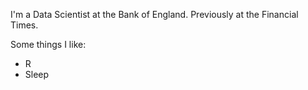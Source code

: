I'm a Data Scientist at the Bank of England. Previously at the Financial Times.

Some things I like:

- R
- Sleep
